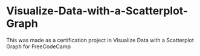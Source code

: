 # Visualize-Data-with-a-Scatterplot-Graph
This was made as a certification project in Visualize Data with a Scatterplot Graph for FreeCodeCamp
